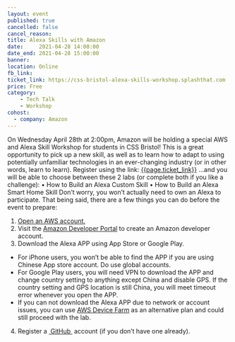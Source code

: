 ```yaml
---
layout: event
published: true
cancelled: false
cancel_reason:
title: Alexa Skills with Amazon
date:     2021-04-28 14:00:00
date_end: 2021-04-28 15:00:00
banner:
location: Online
fb_link:
ticket_link: https://css-bristol-alexa-skills-workshop.splashthat.com
price: Free
category:
    - Tech Talk
    - Workshop
cohost:
  - company: Amazon
---
```

On Wednesday April 28th at 2:00pm, Amazon will be holding a special AWS and Alexa Skill Workshop for students in CSS Bristol! This is a great opportunity to pick up a new skill, as well as to learn how to adapt to using potentially unfamiliar technologies in an ever-changing industry (or in other words, learn to learn).
Register using the link: [{{page.ticket_link}}]({{page.ticket_link}})
…and you will be able to choose between these 2 labs (or complete both if you like a challenge):
    • How to Build an Alexa Custom Skill
    • How to Build an Alexa Smart Home Skill
Don’t worry, you won’t actually need to own an Alexa to participate. That being said, there are a few things you can do before the event to prepare:
1. [Open an AWS account.](https://aws.amazon.com)
2. Visit the [Amazon Developer Portal](https://developer.amazon.com) to create an Amazon developer account.
3. Download the Alexa APP using App Store or Google Play.
  - For iPhone users, you won’t be able to find the APP if you are using Chinese App store account. Do use global accounts.
  - For Google Play users, you will need VPN to download the APP and change country setting to anything except China and disable GPS. If the country setting and GPS location is still China, you will meet timeout error whenever you open the APP.
  - If you can not download the Alexa APP due to network or account issues, you can use [AWS Device Farm](https://aws.amazon.com/device-farm/) as an alternative plan and could still proceed with the lab.
4. Register a [ GitHub ](https://github.com) account (if you don’t have one already).



